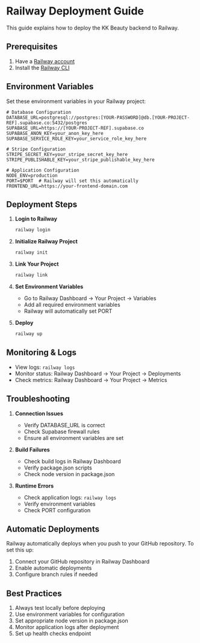 # Railway Deployment Guide

This guide explains how to deploy the KK Beauty backend to Railway.

## Prerequisites

1. Have a [Railway account](https://railway.app)
2. Install the [Railway CLI](https://docs.railway.app/develop/cli)

## Environment Variables

Set these environment variables in your Railway project:

```env
# Database Configuration
DATABASE_URL=postgresql://postgres:[YOUR-PASSWORD]@db.[YOUR-PROJECT-REF].supabase.co:5432/postgres
SUPABASE_URL=https://[YOUR-PROJECT-REF].supabase.co
SUPABASE_ANON_KEY=your_anon_key_here
SUPABASE_SERVICE_ROLE_KEY=your_service_role_key_here

# Stripe Configuration
STRIPE_SECRET_KEY=your_stripe_secret_key_here
STRIPE_PUBLISHABLE_KEY=your_stripe_publishable_key_here

# Application Configuration
NODE_ENV=production
PORT=$PORT  # Railway will set this automatically
FRONTEND_URL=https://your-frontend-domain.com
```

## Deployment Steps

1. **Login to Railway**
   ```bash
   railway login
   ```

2. **Initialize Railway Project**
   ```bash
   railway init
   ```

3. **Link Your Project**
   ```bash
   railway link
   ```

4. **Set Environment Variables**
   - Go to Railway Dashboard → Your Project → Variables
   - Add all required environment variables
   - Railway will automatically set PORT

5. **Deploy**
   ```bash
   railway up
   ```

## Monitoring & Logs

- View logs: `railway logs`
- Monitor status: Railway Dashboard → Your Project → Deployments
- Check metrics: Railway Dashboard → Your Project → Metrics

## Troubleshooting

1. **Connection Issues**
   - Verify DATABASE_URL is correct
   - Check Supabase firewall rules
   - Ensure all environment variables are set

2. **Build Failures**
   - Check build logs in Railway Dashboard
   - Verify package.json scripts
   - Check node version in package.json

3. **Runtime Errors**
   - Check application logs: `railway logs`
   - Verify environment variables
   - Check PORT configuration

## Automatic Deployments

Railway automatically deploys when you push to your GitHub repository. To set this up:

1. Connect your GitHub repository in Railway Dashboard
2. Enable automatic deployments
3. Configure branch rules if needed

## Best Practices

1. Always test locally before deploying
2. Use environment variables for configuration
3. Set appropriate node version in package.json
4. Monitor application logs after deployment
5. Set up health checks endpoint
